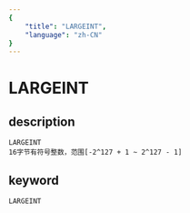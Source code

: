 ```yaml
---
{
    "title": "LARGEINT",
    "language": "zh-CN"
}
---
```


# LARGEINT
## description
    LARGEINT
    16字节有符号整数，范围[-2^127 + 1 ~ 2^127 - 1]

## keyword
    LARGEINT

